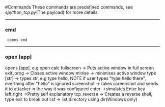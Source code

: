 #Commands
These commands are predefined commands, see _spython_tcp.py_(The payload) for more details.

---

### cmd

     opens cmd

---

### open [app]

opens [app], e.g open calc
fullscreen -> Puts active window in full screen
exit_prog -> Closes active window
minise -> minimises active window
type [str] -> types str, e.g type hello, NOTE if user types "type hello there",
everthing after "hello" is ignored
screenshot -> takes screenshot and sends it to attacker in the way it was configured
enter ->simulates Enter key
left,right ->Pretty self explanatory
tcp_reverse -> Creates a reverse shell, type exit to break out
list -> list directory using dir(Windows only)
